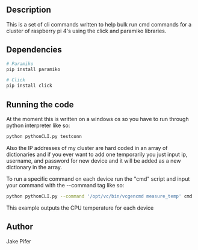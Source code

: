 ## Description

This is a set of cli commands written to help bulk run cmd commands for  a cluster of raspberry pi 4's using the click and paramiko libraries.

## Dependencies

```bash
# Paramiko
pip install paramiko

# Click
pip install click
```

## Running the code

At the moment this is written on a windows os so you have to run through python interpreter like so:

```bash
python pythonCLI.py testconn
```

Also the IP addresses of my cluster are hard coded in an array of dictionaries and if you ever want to add one temporarily you just input ip, username, and password for new device and it will be added as a new dictionary in the array.

To run a specific command on each device run the "cmd" script and input your command with the --command tag like so:

```bash
python pythonCLI.py --command '/opt/vc/bin/vcgencmd measure_temp' cmd
```

This example outputs the CPU temperature for each device

## Author
Jake Pifer
